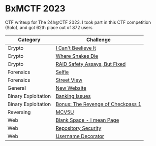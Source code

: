 # BxMCTF 2023
CTF writeup for The 24h@CTF 2023. I took part in this CTF competition (Solo), and got 62th place out of 872 users

| Category | Challenge |
| --- | --- |
| Crypto | [I Can't Beelieve It](/BxMCTF%202023/I%20Can't%20Beelieve%20It/)
| Crypto | [Where Snakes Die](/BxMCTF%202023/Where%20Snakes%20Die/)
| Crypto | [RAID Safety Assays, But Fixed](/BxMCTF%202023/RAID%20Safety%20Assays%2C%20But%20Fixed/)
| Forensics | [Selfie](/BxMCTF%202023/Selfie/)
| Forensics | [Street View](/BxMCTF%202023/Street%20View/)
| General | [New Website](/BxMCTF%202023/New%20Website/)
| Binary Exploitation | [Banking Issues](/BxMCTF%202023/Banking%20Issues/)
| Binary Exploitation | [Bonus: The Revenge of Checkpass 1](/BxMCTF%202023/Bonus%20The%20Revenge%20of%20Checkpass%201/)
| Reversing | [MCV5U](/BxMCTF%202023/MCV5U/)
| Web | [Blank Space - I mean Page](/BxMCTF%202023/Blank%20Space%20-%20I%20mean%20Page/)
| Web | [Repository Security](/BxMCTF%202023/Repository%20Security/)
| Web | [Username Decorator](/BxMCTF%202023/Username%20Decorator/)